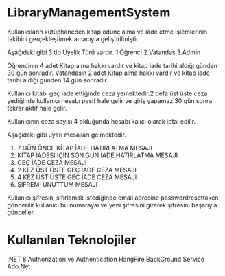 # LibraryManagementSystem

Kullanıcıların kütüphaneden kitap ödünç alma ve iade etme işlemlerinin takibini gerçekleştimek amacıyla geliştirilmiştir.

Aşağıdaki gibi 3 tip  Üyelik Türü vardır.
1.Öğrenci
2.Vatandaş
3.Admin

Öğrencinin 4 adet Kitap alma hakkı vardır ve kitap iade tarihi aldığı günden 30 gün sonradır.
Vatandaşın 2 adet Kitap alma hakkı vardır ve kitap iade tarihi aldığı günden 14 gün sonradır.

Kullanıcı kitabı geç iade ettiğinde ceza yemektedir.2 defa üst üste ceza yediğinde kullanıcı hesabı pasif hale gelir ve giriş yapamaz.30 gün sonra tekrar aktif hale gelir.

Kullanıcının ceza sayısı 4 olduğunda hesabı kalıcı olarak iptal edilir.

Aşağıdaki gibi uyarı mesajları gelmektedir.

1. 7 GÜN ÖNCE KİTAP İADE HATIRLATMA MESAJI
2. KİTAP İADESİ İÇİN SON GÜN İADE HATIRLATMA MESAJI
3. GEÇ İADE CEZA MESAJI
4. 2 KEZ ÜST ÜSTE GEÇ İADE CEZA MESAJI
5. 4 KEZ ÜST ÜSTE GEÇ İADE CEZA MESAJI
6. ŞİFREMİ UNUTTUM MESAJI

Kullanıcı şifresini sıfırlamak istediğinde email adresine passwordresettoken gönderilir kullanıcı bu numarayaı ve yeni şifresini girerek şifresini başarıyla günceller.


# Kullanılan Teknolojiler
.NET 8
Authorization ve Authentication
HangFire
BackGround Service
Ado.Net
